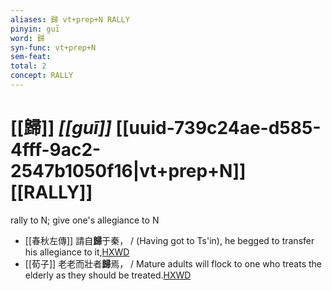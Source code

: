 ```yaml
---
aliases: 歸 vt+prep+N RALLY
pinyin: guī
word: 歸
syn-func: vt+prep+N
sem-feat: 
total: 2
concept: RALLY 
---
```

# [[歸]] *[[guī]]*  [[uuid-739c24ae-d585-4fff-9ac2-2547b1050f16|vt+prep+N]] [[RALLY]]
rally to N; give one's allegiance to N
 - [[春秋左傳]] 請自**歸**于秦， / (Having got to Ts'in), he begged to transfer his allegiance to it,[HXWD](https://hxwd.org/textview.html?location=KR1e0001_tls_006-259a.7)
 - [[荀子]] 老老而壯者**歸**焉，
                     / Mature adults will flock to one who treats the elderly as they should be treated.[HXWD](https://hxwd.org/textview.html?location=KR3a0002_tls_002-11a.14)